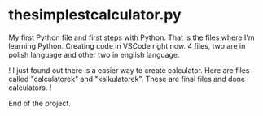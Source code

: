 # thesimplestcalculator.py
My first Python file and first steps with Python.
That is the files where I'm learning Python.
Creating code in VSCode right now.
4 files, two are in polish language and other two in english language.


! I just found out there is a easier way to create calculator. Here are files called "calculatorek" and "kalkulatorek". These are final files and done calculators. !

End of the project.
